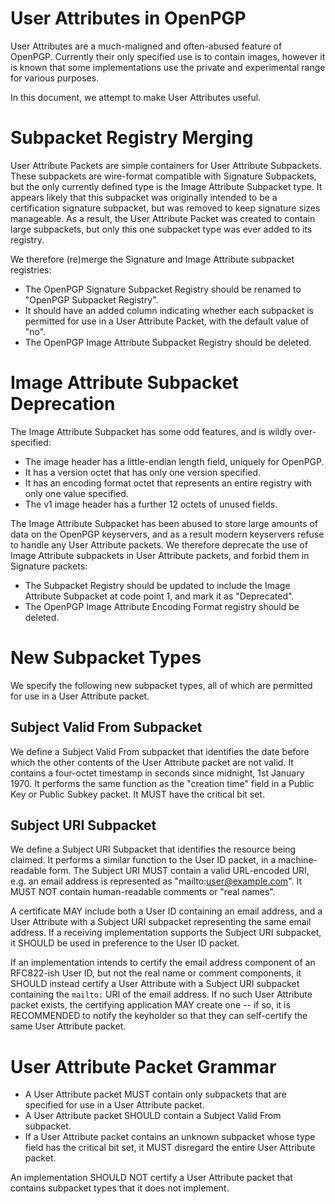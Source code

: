 # User Attributes in OpenPGP

User Attributes are a much-maligned and often-abused feature of OpenPGP.
Currently their only specified use is to contain images, however it is known that some implementations use the private and experimental range for various purposes.

In this document, we attempt to make User Attributes useful.

# Subpacket Registry Merging

User Attribute Packets are simple containers for User Attribute Subpackets.
These subpackets are wire-format compatible with Signature Subpackets, but the only currently defined type is the Image Attribute Subpacket type.
It appears likely that this subpacket was originally intended to be a certification signature subpacket, but was removed to keep signature sizes manageable.
As a result, the User Attribute Packet was created to contain large subpackets, but only this one subpacket type was ever added to its registry.

We therefore (re)merge the Signature and Image Attribute subpacket registries:

* The OpenPGP Signature Subpacket Registry should be renamed to "OpenPGP Subpacket Registry".
* It should have an added column indicating whether each subpacket is permitted for use in a User Attribute Packet, with the default value of "no".
* The OpenPGP Image Attribute Subpacket Registry should be deleted.

# Image Attribute Subpacket Deprecation

The Image Attribute Subpacket has some odd features, and is wildly over-specified:

* The image header has a little-endian length field, uniquely for OpenPGP.
* It has a version octet that has only one version specified.
* It has an encoding format octet that represents an entire registry with only one value specified.
* The v1 image header has a further 12 octets of unused fields.

The Image Attribute Subpacket has been abused to store large amounts of data on the OpenPGP keyservers, and as a result modern keyservers refuse to handle any User Attribute packets.
We therefore deprecate the use of Image Attribute subpackets in User Attribute packets, and forbid them in Signature packets:

* The Subpacket Registry should be updated to include the Image Attribute Subpacket at code point 1, and mark it as "Deprecated".
* The OpenPGP Image Attribute Encoding Format registry should be deleted.

# New Subpacket Types

We specify the following new subpacket types, all of which are permitted for use in a User Attribute packet.

## Subject Valid From Subpacket

We define a Subject Valid From subpacket that identifies the date before which the other contents of the User Attribute packet are not valid.
It contains a four-octet timestamp in seconds since midnight, 1st January 1970.
It performs the same function as the "creation time" field in a Public Key or Public Subkey packet.
It MUST have the critical bit set.

## Subject URI Subpacket

We define a Subject URI Subpacket that identifies the resource being claimed.
It performs a similar function to the User ID packet, in a machine-readable form.
The Subject URI MUST contain a valid URL-encoded URI, e.g. an email address is represented as "mailto:user@example.com".
It MUST NOT contain human-readable comments or "real names".

A certificate MAY include both a User ID containing an email address, and a User Attribute with a Subject URI subpacket representing the same email address.
If a receiving implementation supports the Subject URI subpacket, it SHOULD be used in preference to the User ID packet.

If an implementation intends to certify the email address component of an RFC822-ish User ID, but not the real name or comment components, it SHOULD instead certify a User Attribute with a Subject URI subpacket containing the `mailto:` URI of the email address.
If no such User Attribute packet exists, the certifying application MAY create one -- if so, it is RECOMMENDED to notify the keyholder so that they can self-certify the same User Attribute packet.

# User Attribute Packet Grammar

* A User Attribute packet MUST contain only subpackets that are specified for use in a User Attribute packet.
* A User Attribute packet SHOULD contain a Subject Valid From subpacket.
* If a User Attribute packet contains an unknown subpacket whose type field has the critical bit set, it MUST disregard the entire User Attribute packet.

An implementation SHOULD NOT certify a User Attribute packet that contains subpacket types that it does not implement.
